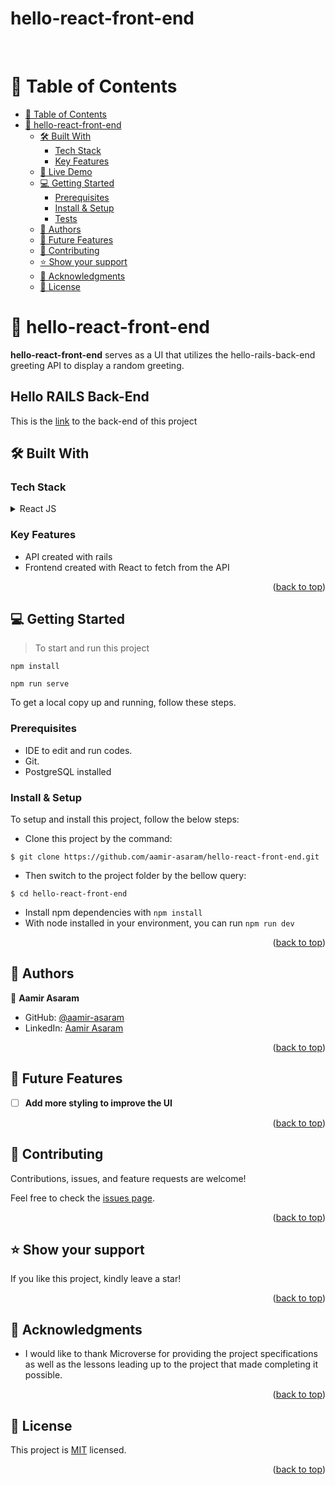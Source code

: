 <a name="readme-top"></a>

<div align="left">

  <h1><b>hello-react-front-end</b></h1>

</div>
<br />

<!-- TABLE OF CONTENTS -->

# 📗 Table of Contents

- [📗 Table of Contents](#-table-of-contents)
- [📖 hello-react-front-end ](#-hello-react-front-end-)
  - [🛠 Built With ](#-built-with-)
    - [Tech Stack ](#tech-stack-)
    - [Key Features ](#key-features-)
  - [🚀 Live Demo ](#-live-demo-)
  - [💻 Getting Started ](#-getting-started-)
    - [Prerequisites](#prerequisites)
    - [Install \& Setup](#install--setup)
    - [Tests ](#tests-)
  - [👥 Authors ](#-authors-)
  - [🔭 Future Features ](#-future-features-)
  - [🤝 Contributing ](#-contributing-)
  - [⭐️ Show your support ](#️-show-your-support-)
  - [🙏 Acknowledgments ](#-acknowledgments-)
  - [📝 License ](#-license-)

<!-- PROJECT DESCRIPTION -->

# 📖 hello-react-front-end <a name="about-project"></a>

  **hello-react-front-end** serves as a UI that utilizes the hello-rails-back-end greeting API to display a random greeting.

## Hello RAILS Back-End
This is the [link](https://github.com/aamir-asaram/hello-rails-back-end) to the back-end of this project


## 🛠 Built With <a name="built-with"></a>

### Tech Stack <a name="tech-stack"></a>

<details>
  <summary>React JS</summary>
    <ul>
      <li><a href="https://react.dev/">React JS</a></li>
    </ul>
</details>

<!-- Features -->

### Key Features <a name="key-features"></a>
- API created with rails
- Frontend created with React to fetch from the API
<p align="right">(<a href="#readme-top">back to top</a>)</p>

<!-- GETTING STARTED -->

## 💻 Getting Started <a name="getting-started"></a>

> To start and run this project
```
npm install
```
```
npm run serve
```

To get a local copy up and running, follow these steps.

### Prerequisites

- IDE to edit and run codes.
- Git.
- PostgreSQL installed


### Install & Setup

To setup and install this project, follow the below steps:
- Clone this project by the command:

```
$ git clone https://github.com/aamir-asaram/hello-react-front-end.git
```

- Then switch to the project folder by the bellow query:

```
$ cd hello-react-front-end
```
- Install npm dependencies with `npm install`
- With node installed in your environment, you can run `npm run dev`


<p align="right">(<a href="#readme-top">back to top</a>)</p>

<!-- AUTHORS -->

## 👥 Authors <a name="authors"></a>

👤 **Aamir Asaram**

- GitHub: [@aamir-asaram](https://github.com/aamir-asaram)
- LinkedIn: [Aamir Asaram](https://www.linkedin.com/in/aamir-asaram/)

<p align="right">(<a href="#readme-top">back to top</a>)</p>

<!-- FUTURE FEATURES -->

## 🔭 Future Features <a name="future-features"></a>

- [ ] **Add more styling to improve the UI**

<p align="right">(<a href="#readme-top">back to top</a>)</p>

<!-- CONTRIBUTING -->

## 🤝 Contributing <a name="contributing"></a>

Contributions, issues, and feature requests are welcome!

Feel free to check the [issues page](https://github.com/aamir-asaram/hello-react-front-end/issues).

<p align="right">(<a href="#readme-top">back to top</a>)</p>

<!-- SUPPORT -->

## ⭐️ Show your support <a name="support"></a>

If you like this project, kindly leave a star!

<p align="right">(<a href="#readme-top">back to top</a>)</p>

<!-- ACKNOWLEDGEMENTS -->

## 🙏 Acknowledgments <a name="acknowledgements"></a>

- I would like to thank Microverse for providing the project specifications as well as the lessons leading up to the project that made completing it possible.

<p align="right">(<a href="#readme-top">back to top</a>)</p>

<!-- LICENSE -->

## 📝 License <a name="license"></a>

This project is [MIT](./LICENSE) licensed.

<p align="right">(<a href="#readme-top">back to top</a>)</p>